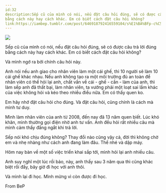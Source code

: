 ```yaml
---
id:32
description:Sếp cũ của mình có nói, nếu đặt câu hỏi đúng, sẽ có được câu trả lời đúng
bằng cách này hay cách khác. Em có biết cách đặt câu hỏi không?
link:https://iambep.tumblr.com/post/646918792416559104/s%E1%BA%BFp-c%C5%A9-c%E1%BB%A7a-m%C3%ACnh-c%C3%B3-n%C3%B3i-n%E1%BA%BFu-%C4%91%E1%BA%B7t-c%C3%A2u-h%E1%BB%8Fi-%C4%91%C3%BAng-s%E1%BA%BD
---
```


![](https://64.media.tumblr.com/8d16158b404c1414e54caa05c6f52cf5/48ae4d14cc6c10a3-9b/s1280x1920/905ff0db10069e392daa0ec5779098392b88ffd3.png)

Sếp cũ của mình có nói, nếu đặt câu hỏi đúng, sẽ có được câu trả lời đúng
bằng cách này hay cách khác. Em có biết cách đặt câu hỏi không?

Và mình ngớ ra bởi chính câu hỏi này.

Anh nói nếu anh giao cho nhân viên làm một cái ghế, thì 10 người sẽ làm
10 cái ghế khác nhau. Nếu anh không tạo ra một môi trường đủ an toàn để
nhân viên có thể hỏi lại anh, chất vấn về cái - ghế - cần - làm của anh,
thì làm sếp anh đã thất bại, làm nhân viên, ta vướng phải một loạt sai lầm
khác của việc không hỏi và kéo theo nhiều điều nữa. Em có thấy quen ko.

Em hãy nhớ đặt câu hỏi cho đúng. Và đặt câu hỏi, cũng chính là cách mà mình
tư duy.

Mình làm nhân viên của anh từ 2008, đến nay đã 13 năm quen biết. Lúc khó
khăn, mình thường gọi điện nhờ anh tư vấn. Anh đều hỏi rất nhiều câu mà
mình cảm thấy đắng ngắt khi trả lời.

Sếp nói khó chịu đúng không? Thay đổi nào cũng vậy cả, đời thì không chờ
em và nhẹ nhàng như cách anh đang làm đâu. Thế nhé và dập máy.

Hôm nay bàn về một số việc triển khai sắp tới, mình hỏi lại anh nhiều câu.

Anh suy nghĩ một lúc rồi bảo, này, anh thấy sau 3 năm qua thì cũng khác
biệt rồi đấy, bây giờ đi học với anh thôi.

Và mình lại đi học. Mình mừng vì còn được đi học.

From BeP
